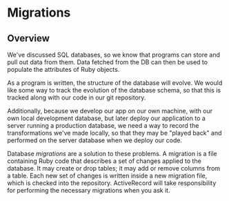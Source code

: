 # Migrations

## Overview

We've discussed SQL databases, so we know that programs can store and pull out data from them. Data fetched from the DB can then be used to populate the attributes of Ruby objects.

As a program is written, the structure of the database will evolve. We would like some way to track the evolution of the database schema, so that this is tracked along with our code in our git repository.

Additionally, because we develop our app on our own machine, with our own local development database, but later deploy our application to a server running a production database, we need a way to record the transformations we've made locally, so that they may be "played back" and performed on the server database when we deploy our code.

Database *migrations* are a solution to these problems. A migration is a file containing Ruby code that describes a set of changes applied to the database. It may create or drop tables; it may add or remove columns from a table. Each new set of changes is written inside a new migration file, which is checked into the repository. ActiveRecord will take responsibility for performing the necessary migrations when you ask it.